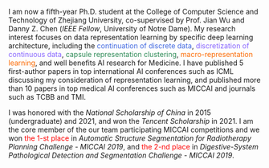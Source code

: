 I am now a fifth-year Ph.D. student at the College of Computer Science and Technology of Zhejiang University, co-supervised by Prof. Jian Wu and Danny Z. Chen (*IEEE Fellow*, University of Notre Dame). My research interest focuses on data representation learning by specific deep learning architecture, including the <span style="color:RoyalBlue">continuation of discrete data</span>, <span style="color:#8866FF;">discretization of continuous data</span>, <span style="color:SeaGreen">capsule representation clustering</span>, <span style="color:#FC6A03;">macro-representation learning</span>, and well benefits AI research for Medicine. I have published 5 first-author papers in top international AI conferences such as ICML discussing my consideration of representation learning, and published more than 10 papers in top medical AI conferences such as MICCAI and journals such as TCBB and TMI.

I was honored with the *National Scholarship of China* in 2015 (undergraduate) and 2021, and won the *Tencent Scholarship* in 2021. I am the core member of the our team participating MICCAI competitions and we won <span style="color:red">the 1-st place</span> in *Automatic Structure Segmentation for Radiotherapy Planning Challenge - MICCAI 2019*, and <span style="color:red">the 2-nd place</span> in *Digestive-System Pathological Detection and Segmentation Challenge - MICCAI 2019*.
